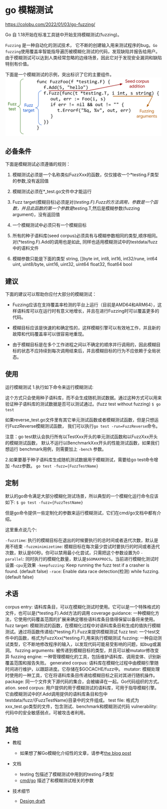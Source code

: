 #  go 模糊测试

https://colobu.com/2022/01/03/go-fuzzing/

Go 自 1.18开始在标准工具链中开始支持模糊测试(fuzzing)。

`Fuzzing` 是一种自动化的测试技术， 它不断的创建输入用来测试程序的bug。`Go fuzzing`使用覆盖率智能指导遍历被模糊化测试的代码，发现缺陷并报告给用户。由于模糊测试可以达到人类经常忽略的边缘场景，因此它对于发现安全漏洞和缺陷特别有价值。


下面是一个模糊测试的示例，突出标识了它的主要组件。
![](../assets/example1.png)

##  必备条件
下面是模糊测试必须遵循的规则：

1. 模糊测试必须是一个名称类似FuzzXxx的函数，仅仅接收一个*testing.F类型的参数,没有返回值

2. 模糊测试必须在*_test.go文件中才能运行

3. Fuzz target(模糊目标)必须是对(*testing.F).Fuzz的方法调用，参数是一个函数，并且此函数的第一个参数是*testing.T,然后是模糊参数(fuzzing argument)，没有返回值

4. 一个模糊测试中必须只有一个模糊目标

5. 所有的种子语料库(seed corpus)必须具有与模糊参数相同的类型,顺序相同。对(*testing.F).Add的调用也是如此, 同样也适用模糊测试中的testdata/fuzz中的语料文件

6. 模糊参数只能是下面的类型
    string, []byte
    int, int8, int16, int32/rune, int64
    uint, uint8/byte, uint16, uint32, uint64
    float32, float64
    bool

## 建议
下面的建议可以帮助你应付大部分的模糊测试：

- Fuzzing应该在支持覆盖率检测的平台上运行（目前是AMD64和ARM64），这样语料库可以在运行时有意义地增长，并且在进行Fuzzing时可以覆盖更多的代码。

- 模糊目标应该是快速的和确定性的，这样模糊引擎可以有效地工作，并且新的故障和代码覆盖率可以很容易地重现。

- 由于模糊目标是在多个工作进程之间以不确定的顺序并行调用的，因此模糊目标的状态不应持续到每次调用结束后，并且模糊目标的行为不应依赖于全局状态。

## 使用

运行模糊测试
1.执行如下命令来运行模糊测试:

这个方式只会使用种子语料库，而不会生成随机测试数据。通过这种方式可以用来验证种子语料库的测试数据是否可以测试通过。(fuzz test without fuzzing)
`$ go test`

如果reverse_test.go文件里有其它单元测试函数或者模糊测试函数，但是只想运行FuzzReverse模糊测试函数，
    我们可以执行`go test -run=FuzzReverse`命令。

注意：go test默认会执行所有以TestXxx开头的单元测试函数和以FuzzXxx开头的模糊测试函数，
    默认不运行以BenchmarkXxx开头的性能测试函数，如果我们想运行 benchmark用例，则需要加上 `-bench` 参数。

2.如果要基于种子语料库生成随机测试数据用于模糊测试，需要给go test命令增加 -fuzz参数。
    `go test -fuzz={FuzzTestName}`

## 定制

默认的go命令满足大部分模糊化测试场景，所以典型的一个模糊化运行命令应该如下:
`$ go test -fuzz={FuzzTestName}`

但是go命令提供一些定制化的参数来运行模糊测试，它们在cmd/go文档中都有介绍。

这里重点说几个:

`-fuzztime`: 执行的模糊目标在退出的时候要执行的总时间或者迭代次数，默认是用不结束
`-fuzzminimizetime`: 模糊目标在每次最少尝试时要执行的时间或者迭代次数，默认是60秒。你可以禁用最小化尝试，只需把这个参数设置为0
`-parallel`: 同时执行的模糊化数量，默认是`$GOMAXPROCS`。当前进行模糊化测试时设置`-cpu`无效果
`-keepfuzzing`: Keep running the fuzz test if a crasher is found. (default false)
`-race`: Enable data race detection(检测) while fuzzing. (default false)


## 术语

corpus entry: 语料库条目，可以在模糊化测试时使用。它可以是一个特殊格式的文件，也可以是(*testing.F).Add方法的调用
coverage guidance: 一种模糊化方法，它使用代码覆盖范围的扩展来确定哪些语料库条目值得保留以备将来使用。
fuzz target: 模糊测试的函数，在模糊化过程中对语料库条目和生成的值执行模糊测试。通过将函数传递给(*testing.F).Fuzz来提供模糊测试
fuzz test: 一个test文件中的函数，格式为FuzzXxx(*testing.F),用来执行模糊测试
fuzzing: 一种自动测试类型，它不断地修改程序的输入，以发现代码可能易受影响的问题，如bug或漏洞。
fuzzing arguments: 被传递到模糊目标的类型，并且可以被mutator修改变异
fuzzing engine: 一种管理模糊化的工具，包括维护语料库、调用变体、识别新覆盖范围和报告失败。
generated corpus: 语料库在模糊化过程中由模糊引擎随时间进行维护，以跟踪进度。它存储在$GOCACHE/fuzz中。
mutator: 模糊处理时使用的一种工具，它在将语料库条目传递给模糊目标之前对其进行随机操作。
package: 同一个文件夹下源代码的集合，会被编译在一起。Go代码组织的方式。ation.
seed corpus: 用户提供的用于模糊测试的语料库，可用于指导模糊引擎。它由模糊测试中的f.Add调用提供的语料库条目和包中testdata/fuzz/{FuzzTestName}目录中的文件组成。
test file: 格式为xxx_test.go类型的文件，包含测试、benchmark和模糊测试代码
vulnerability: 代码中的安全敏感弱点，可被攻击者利用。

## 其他
- 教程
    - 如果想了解Go模糊化介绍性的文章，请参考[the blog post](https://go.dev/blog/fuzz-beta)

- 文档
    - testing 包描述了模糊测试中用到的testing.F类型
    - [cmd/go](https://pkg.go.dev/cmd/go) 描述了和模糊测试相关的参数
- 技术细节
    - [Design draft](https://go.googlesource.com/proposal/+/master/design/draft-fuzzing.md)
